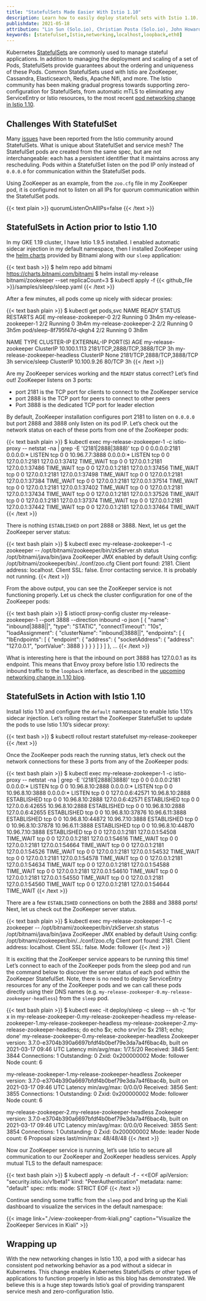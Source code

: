 ```yaml
---
title: "StatefulSets Made Easier With Istio 1.10"
description: Learn how to easily deploy stateful sets with Istio 1.10.
publishdate: 2021-05-18
attribution: "Lin Sun (Solo.io), Christian Posta (Solo.io), John Howard (Google), Zhonghu Xu (Huawei)"
keywords: [statefulset,Istio,networking,localhost,loopback,eth0]
---
```


Kubernetes [StatefulSets](https://kubernetes.io/docs/concepts/workloads/controllers/statefulset/) are commonly used to manage stateful applications. In addition to managing the deployment and scaling of a set of Pods, StatefulSets provide guarantees about the ordering and uniqueness of these Pods. Common StatefulSets used with Istio are ZooKeeper, Cassandra,  Elasticsearch, Redis, Apache Nifi, and more. The Istio community has been making gradual progress towards supporting zero-configuration for StatefulSets, from automatic mTLS to eliminating any ServiceEntry or Istio resources, to the most recent [pod networking change in Istio 1.10](/blog/2021/upcoming-networking-changes/).

## Challenges With StatefulSet

Many [issues](https://github.com/istio/istio/issues/10659) have been reported from the Istio community around StatefulSets. What is unique about StatefulSet and service mesh? The StatefulSet pods are created from the same spec, but are not interchangeable: each has a persistent identifier that it maintains across any rescheduling. Pods within a StatefulSet listen on the pod IP only instead of `0.0.0.0` for communication within the StatefulSet pods.

Using ZooKeeper as an example, from the `zoo.cfg` file in my ZooKeeper pod, it is configured not to listen on all IPs for quorum communication within the StatefulSet pods.

{{< text plain >}}
quorumListenOnAllIPs=false
{{< /text >}}

## StatefulSets in Action prior to Istio 1.10

In my GKE 1.19 cluster, I have Istio 1.9.5 installed. I enabled automatic sidecar injection in my default namespace, then I installed ZooKeeper using the [helm charts](https://artifacthub.io/packages/helm/bitnami/zookeeper) provided by Bitnami along with our `sleep` application:

{{< text bash >}}
$ helm repo add bitnami https://charts.bitnami.com/bitnami
$ helm install my-release bitnami/zookeeper --set replicaCount=3
$ kubectl apply -f {{< github_file >}}/samples/sleep/sleep.yaml
{{< /text >}}

After a few minutes, all pods come up nicely with sidecar proxies:

{{< text bash plain >}}
$ kubectl get pods,svc
NAME                             READY   STATUS    RESTARTS   AGE
my-release-zookeeper-0           2/2     Running   0          3h4m
my-release-zookeeper-1           2/2     Running   0          3h4m
my-release-zookeeper-2           2/2     Running   0          3h5m
pod/sleep-8f795f47d-qkgh4        2/2     Running   0          3h8m

NAME                            TYPE        CLUSTER-IP     EXTERNAL-IP   PORT(S)                            AGE
my-release-zookeeper            ClusterIP   10.100.1.113   <none>        2181/TCP,2888/TCP,3888/TCP         3h
my-release-zookeeper-headless   ClusterIP   None           <none>        2181/TCP,2888/TCP,3888/TCP         3h
service/sleep                           ClusterIP   10.100.9.26    <none>        80/TCP                             3h
{{< /text >}}

Are my ZooKeeper services working and the `READY` status correct? Let’s find out! ZooKeeper listens on 3 ports:
*   port 2181 is the TCP port for clients to connect to the ZooKeeper service
*   port 2888 is the TCP port  for peers to connect to other peers
*   Port 3888 is the dedicated TCP port for leader election

By default, ZooKeeper installation configures port 2181 to listen on `0.0.0.0` but port 2888 and 3888 only listen on its pod IP. Let’s check out the network status on each of these ports from one of the ZooKeeper pods:

{{< text bash plain >}}
$ kubectl exec my-release-zookeeper-1 -c istio-proxy -- netstat -na | grep -E '(2181|2888|3888)'
tcp        0      0 0.0.0.0:2181            0.0.0.0:*               LISTEN
tcp        0      0 10.96.7.7:3888          0.0.0.0:*               LISTEN
tcp        0      0 127.0.0.1:2181          127.0.0.1:37412         TIME_WAIT
tcp        0      0 127.0.0.1:2181          127.0.0.1:37486         TIME_WAIT
tcp        0      0 127.0.0.1:2181          127.0.0.1:37456         TIME_WAIT
tcp        0      0 127.0.0.1:2181          127.0.0.1:37498         TIME_WAIT
tcp        0      0 127.0.0.1:2181          127.0.0.1:37384         TIME_WAIT
tcp        0      0 127.0.0.1:2181          127.0.0.1:37514         TIME_WAIT
tcp        0      0 127.0.0.1:2181          127.0.0.1:37402         TIME_WAIT
tcp        0      0 127.0.0.1:2181          127.0.0.1:37434         TIME_WAIT
tcp        0      0 127.0.0.1:2181          127.0.0.1:37526         TIME_WAIT
tcp        0      0 127.0.0.1:2181          127.0.0.1:37374         TIME_WAIT
tcp        0      0 127.0.0.1:2181          127.0.0.1:37442         TIME_WAIT
tcp        0      0 127.0.0.1:2181          127.0.0.1:37464         TIME_WAIT
{{< /text >}}

There is nothing `ESTABLISHED` on port 2888 or 3888.  Next, let us get the ZooKeeper server status:

{{< text bash plain >}}
$ kubectl exec my-release-zookeeper-1 -c zookeeper -- /opt/bitnami/zookeeper/bin/zkServer.sh status
/opt/bitnami/java/bin/java
ZooKeeper JMX enabled by default
Using config: /opt/bitnami/zookeeper/bin/../conf/zoo.cfg
Client port found: 2181. Client address: localhost. Client SSL: false.
Error contacting service. It is probably not running.
{{< /text >}}

From the above output, you can see the ZooKeeper service is not functioning properly. Let us check the cluster configuration for one of the ZooKeeper pods:

{{< text bash plain >}}
$ istioctl proxy-config cluster my-release-zookeeper-1 --port 3888 --direction inbound -o json
[
    {
        "name": "inbound|3888||",
        "type": "STATIC",
        "connectTimeout": "10s",
        "loadAssignment": {
            "clusterName": "inbound|3888||",
            "endpoints": [
                {
                    "lbEndpoints": [
                        {
                            "endpoint": {
                                "address": {
                                    "socketAddress": {
                                        "address": "127.0.0.1",
                                        "portValue": 3888
                                    }
                                }
                            }
                        }
                    ]
                }
            ]
        },
...
{{< /text >}}

What is interesting here is that the inbound on port 3888 has 127.0.0.1 as its endpoint. This means that Envoy proxy before Istio 1.10 redirects the inbound traffic to the `loopback` interface, as described in the [upcoming networking change in 1.10 blog](/blog/2021/upcoming-networking-changes/).

## StatefulSets in Action with Istio 1.10

Install Istio 1.10 and configure the `default` namespace to enable Istio 1.10’s sidecar injection. Let’s rolling restart the ZooKeeper StatefulSet to update the pods to use Istio 1.10’s sidecar proxy:

{{< text bash >}}
$ kubectl rollout restart statefulset my-release-zookeeper
{{< /text >}}

Once the ZooKeeper pods reach the running status, let’s check out the network connections for these 3 ports from any of the ZooKeeper pods:

{{< text bash plain >}}
$ kubectl exec my-release-zookeeper-1 -c istio-proxy -- netstat -na | grep -E '(2181|2888|3888)'
tcp        0      0 0.0.0.0:2181            0.0.0.0:*               LISTEN
tcp        0      0 10.96.8.10:2888         0.0.0.0:*               LISTEN
tcp        0      0 10.96.8.10:3888         0.0.0.0:*               LISTEN
tcp        0      0 127.0.0.6:42571         10.96.8.10:2888         ESTABLISHED
tcp        0      0 10.96.8.10:2888         127.0.0.6:42571         ESTABLISHED
tcp        0      0 127.0.0.6:42655         10.96.8.10:2888         ESTABLISHED
tcp        0      0 10.96.8.10:2888         127.0.0.6:42655         ESTABLISHED
tcp        0      0 10.96.8.10:37876        10.96.6.11:3888         ESTABLISHED
tcp        0      0 10.96.8.10:44872        10.96.7.10:3888         ESTABLISHED
tcp        0      0 10.96.8.10:37878        10.96.6.11:3888         ESTABLISHED
tcp        0      0 10.96.8.10:44870        10.96.7.10:3888         ESTABLISHED
tcp        0      0 127.0.0.1:2181          127.0.0.1:54508         TIME_WAIT
tcp        0      0 127.0.0.1:2181          127.0.0.1:54616         TIME_WAIT
tcp        0      0 127.0.0.1:2181          127.0.0.1:54664         TIME_WAIT
tcp        0      0 127.0.0.1:2181          127.0.0.1:54526         TIME_WAIT
tcp        0      0 127.0.0.1:2181          127.0.0.1:54532         TIME_WAIT
tcp        0      0 127.0.0.1:2181          127.0.0.1:54578         TIME_WAIT
tcp        0      0 127.0.0.1:2181          127.0.0.1:54634         TIME_WAIT
tcp        0      0 127.0.0.1:2181          127.0.0.1:54588         TIME_WAIT
tcp        0      0 127.0.0.1:2181          127.0.0.1:54610         TIME_WAIT
tcp        0      0 127.0.0.1:2181          127.0.0.1:54550         TIME_WAIT
tcp        0      0 127.0.0.1:2181          127.0.0.1:54560         TIME_WAIT
tcp        0      0 127.0.0.1:2181          127.0.0.1:54644         TIME_WAIT
{{< /text >}}

There are a few `ESTABLISHED` connections on both the 2888 and 3888 ports!  Next, let us check out the ZooKeeper server status.

{{< text bash plain >}}
$ kubectl exec my-release-zookeeper-1 -c zookeeper -- /opt/bitnami/zookeeper/bin/zkServer.sh status
/opt/bitnami/java/bin/java
ZooKeeper JMX enabled by default
Using config: /opt/bitnami/zookeeper/bin/../conf/zoo.cfg
Client port found: 2181. Client address: localhost. Client SSL: false.
Mode: follower
{{< /text >}}

It is exciting that the ZooKeeper service appears to be running this time! Let’s connect to each of the ZooKeeper pods from the sleep pod and run the command below to discover the server status of each pod within the ZooKeeper StatefulSet. Note, there is no need to deploy ServiceEntry resources for any of the ZooKeeper pods and we can call these pods directly using their DNS names (e.g. `my-release-zookeeper-0.my-release-zookeeper-headless`) from the `sleep` pod.

{{< text bash plain >}}
$ kubectl exec -it deploy/sleep -c sleep -- sh  -c 'for x in my-release-zookeeper-0.my-release-zookeeper-headless my-release-zookeeper-1.my-release-zookeeper-headless my-release-zookeeper-2.my-release-zookeeper-headless; do echo $x; echo srvr|nc $x 2181; echo; done'
my-release-zookeeper-0.my-release-zookeeper-headless
Zookeeper version: 3.7.0-e3704b390a6697bfdf4b0bef79e3da7a4f6bac4b, built on 2021-03-17 09:46 UTC
Latency min/avg/max: 1/7.5/20
Received: 3845
Sent: 3844
Connections: 1
Outstanding: 0
Zxid: 0x200000002
Mode: follower
Node count: 6

my-release-zookeeper-1.my-release-zookeeper-headless
Zookeeper version: 3.7.0-e3704b390a6697bfdf4b0bef79e3da7a4f6bac4b, built on 2021-03-17 09:46 UTC
Latency min/avg/max: 0/0.0/0
Received: 3856
Sent: 3855
Connections: 1
Outstanding: 0
Zxid: 0x200000002
Mode: follower
Node count: 6

my-release-zookeeper-2.my-release-zookeeper-headless
Zookeeper version: 3.7.0-e3704b390a6697bfdf4b0bef79e3da7a4f6bac4b, built on 2021-03-17 09:46 UTC
Latency min/avg/max: 0/0.0/0
Received: 3855
Sent: 3854
Connections: 1
Outstanding: 0
Zxid: 0x200000002
Mode: leader
Node count: 6
Proposal sizes last/min/max: 48/48/48
{{< /text >}}

Now our ZooKeeper service is running, let’s use Istio to secure all communication to our ZooKeeper and ZooKeeper headless services. Apply mutual TLS to the default namespace:

{{< text bash plain >}}
$ kubectl apply -n default -f - <<EOF
apiVersion: "security.istio.io/v1beta1"
kind: "PeerAuthentication"
metadata:
  name: "default"
spec:
  mtls:
    mode: STRICT
EOF
{{< /text >}}

Continue sending some traffic from the `sleep` pod and bring up the Kiali dashboard to visualize the services in the default namespace:

{{< image link="./view-zookeeper-from-kiali.png" caption="Visualize the ZooKeeper Services in Kiali" >}}

## Wrapping up

With the new networking changes in Istio 1.10, a pod with a sidecar has consistent pod networking behavior as a pod without a sidecar in Kubernetes. This change enables Kubernetes StatefulSets or other types of applications to function properly in Istio as this blog has demonstrated. We believe this is a huge step towards Istio’s goal of providing transparent service mesh and zero-configuration Istio.